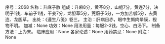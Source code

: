 序号：2068
名称：升麻子散
组成：升麻8分，黄芩8分，山栀7分，黄连7分，决明子1钱，车前子1钱，干姜7分，龙胆草5分，茺蔚子5分，一方加苦瓠5分，去黄连、龙胆草。
出处：《遵生八笺》卷三。
主治：肝病目赤，眼中生胬肉晕膜，视物不明。
加减：None
功效：None
用法用量：每服2-3钱，空心、白汤下。
制备方法：上为末。
临床应用：None
各家论述：None
用药禁忌：None
附注：None

